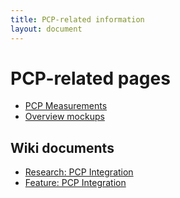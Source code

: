 ```yaml
---
title: PCP-related information
layout: document
---
```


# PCP-related pages

- [PCP Measurements](measurements)
- [Overview mockups](../overview)

## Wiki documents

- [Research: PCP Integration](https://github.com/cockpit-project/cockpit/wiki/Research:-PCP-Integration)
- [Feature: PCP Integration](https://github.com/cockpit-project/cockpit/wiki/Feature:-PCP-Integration)

